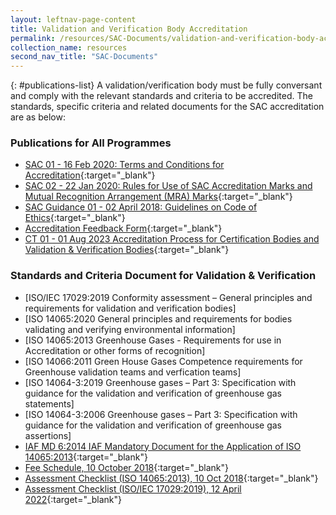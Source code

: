 ```yaml
---
layout: leftnav-page-content
title: Validation and Verification Body Accreditation
permalink: /resources/SAC-Documents/validation-and-verification-body-accreditation
collection_name: resources
second_nav_title: "SAC-Documents"
---
```


{: #publications-list}
A validation/verification body must be fully conversant and comply with the relevant standards and criteria to be accredited. The standards, specific criteria and related documents for the SAC accreditation are as below:

<!-- COMMENT: The {:target="_blank"} syntax at the end of the Markdown document links is used to open the document in a new window tab -->
### Publications for All Programmes
* [SAC 01 - 16 Feb 2020: Terms and Conditions for Accreditation](/files/documents/laboratory-accreditation/SAC-01-16Feb2020.pdf){:target="_blank"}
* [SAC 02 - 22 Jan 2020: Rules for Use of SAC Accreditation Marks and Mutual Recognition Arrangement (MRA) Marks](/files/documents/laboratory-accreditation/SAC-02-22-Jan-20.pdf){:target="_blank"}
* [SAC Guidance 01 - 02 April 2018: Guidelines on Code of Ethics](/files/documents/SAC-Guidance-01-Guidelines-on-Code-of-Ethics-(02-April-2018).pdf){:target="_blank"}
* [Accreditation Feedback Form](/files/documents/SACFM10-AC-feedback-form-15-Jul-19.doc){:target="_blank"}
* [CT 01 - 01 Aug 2023 Accreditation Process for Certification Bodies and Validation & Verification Bodies](/files/documents/CT-01-01August2023.pdf){:target="_blank"}


### Standards and Criteria Document for Validation & Verification

* [ISO/IEC 17029:2019 Conformity assessment – General principles and requirements for validation and verification bodies]
* [ISO 14065:2020 General principles and requirements for bodies validating and verifying environmental information]
* [ISO 14065:2013 Greenhouse Gases - Requirements for use in Accreditation or other forms of recognition]
* [ISO 14066:2011  Green House Gases Competence requirements for Greenhouse validation teams and verfication teams]
* [ISO 14064-3:2019 Greenhouse gases – Part 3: Specification with guidance for the validation and verification of greenhouse gas statements]
* [ISO 14064-3:2006 Greenhouse gases – Part 3: Specification with guidance for the validation and verification of greenhouse gas assertions]
* [IAF MD 6:2014 IAF Mandatory Document for the Application of ISO 14065:2013](/files/documents/validation-and-verification-bodies/IAF-MD6-2014-Issue-2-Publication-23-03-2014.pdf){:target="_blank"}
* [Fee Schedule, 10 October 2018](/files/documents/validation-and-verification-bodies/VB-Fees-Schedule-(VBDOC04)-10-October-2018.pdf){:target="_blank"}
* [Assessment Checklist (ISO 14065:2013), 10 Oct 2018](/files/documents/validation-and-verification-bodies/Assessment-Checklist-(ISO-14065)-10-October-2018.docx){:target="_blank"}
* [Assessment Checklist (ISO/IEC 17029:2019), 12 April 2022](/files/documents/validation-and-verification-bodies/CTFM02-VB-ISO-IEC-17029.docx){:target="_blank"}



<!-- NOTE: changes to Fees Schedule Fees Schedule must also be updated in 'Services -> Apply for Accreditation' -->

